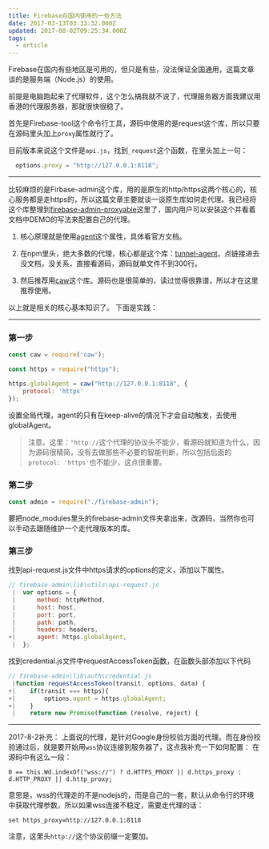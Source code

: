 ```yaml
---
title: Firebase在国内使用的一些方法
date: 2017-03-13T03:33:32.000Z
updated: 2017-08-02T09:25:34.000Z
tags:
  - article
---
```


Firebase在国内有些地区是可用的，但只是有些，没法保证全国通用，这篇文章谈的是服务端（Node.js）的使用。

前提是电脑跑起来了代理软件，这个怎么搞我就不说了，代理服务器方面我建议用香港的代理服务器，那就很快很稳了。

首先是Firebase-tool这个命令行工具，源码中使用的是request这个库，所以只要在源码里头加上`proxy`属性就行了。

目前版本来说这个文件是`api.js`，找到`_request`这个函数，在里头加上一句：
```js
  options.proxy = "http://127.0.0.1:8118";
```

--------

比较麻烦的是Firbase-admin这个库，用的是原生的http/https这两个核心的，核心服务都是走https的，所以这篇文章主要就谈一谈原生库如何走代理。我已经将这个库整理到[firebase-admin-proxyable](https://github.com/Gaubee/firebase-admin-proxyable)这里了，国内用户可以安装这个并看着文档中DEMO的写法来配置自己的代理。

1. 核心原理就是使用[agent](https://nodejs.org/api/http.html#http_class_http_agent)这个属性，具体看官方文档。

2. 在npm里头，绝大多数的代理，核心都是这个库：[tunnel-agent](https://www.npmjs.com/package/tunnel-agent)，点链接进去没文档，没关系，直接看源码，源码就单文件不到300行。

3. 然后推荐用[caw](https://www.npmjs.com/package/caw)这个库。源码也是很简单的，读过觉得很靠谱，所以才在这里推荐使用。

以上就是相关的核心基本知识了。
下面是实践：

-----

### 第一步
```js
const caw = require('caw');

const https = require("https");

https.globalAgent = caw("http://127.0.0.1:8118", {
	protocol: 'https'
});
```
设置全局代理，agent的只有在keep-alive的情况下才会自动触发，去使用globalAgent。
> 注意，这里：`"http://`这个代理的协议头不能少，看源码就知道为什么，因为源码很精简，没有去做那些不必要的智能判断，所以包括后面的`protocol: 'https'`也不能少，这点很重要。

### 第二步

```js
const admin = require("./firebase-admin");
```
要把node_modules里头的firebase-admin文件夹拿出来，改源码，当然你也可以手动去跟随维护一个走代理版本的库。

### 第三步

找到api-request.js文件中https请求的options的定义，添加以下属性。
```js
// firebase-admin\lib\utils\api-request.js
 |  var options = {
 |      method: httpMethod,
 |      host: host,
 |      port: port,
 |      path: path,
 |      headers: headers,
+|      agent: https.globalAgent,
 |  };
```

找到credential.js文件中requestAccessToken函数，在函数头部添加以下代码
```js
// firebase-admin\lib\auth\credential.js
 |function requestAccessToken(transit, options, data) {
+|    if(transit === https){
+|        options.agent = https.globalAgent;
+|    }
 |    return new Promise(function (resolve, reject) {
```

--------------

2017-8-2补充：
上面说的代理，是针对Google身份校验方面的代理。而在身份校验通过后，就是要开始用`wss`协议连接到服务器了，这点我补充一下如何配置：
在源码中有这么一段：
```
0 == this.Wd.indexOf("wss://") ? d.HTTPS_PROXY || d.https_proxy : d.HTTP_PROXY || d.http_proxy;
```
意思是，wss的代理走的不是nodejs的，而是自己的一套，默认从命令行的环境中获取代理参数，所以如果wss连接不稳定，需要走代理的话：
```
set https_proxy=http://127.0.0.1:8118
```
注意，这里头`http://`这个协议前缀一定要加。
